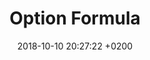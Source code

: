 ---
layout: post
title:  "Option Formula"
date:   2018-10-10 20:27:22 +0200
categories: jekyll update
usemathjax: true
---